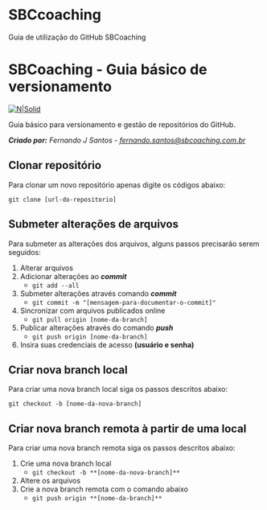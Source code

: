 # SBCcoaching
Guia de utilização do GitHub SBCoaching

# SBCoaching - Guia básico de versionamento

[![N|Solid](https://d3ams2lk3yn2fs.cloudfront.net/img/sbcoaching.png)](https://www.sbcoaching.com.br)

Guia básico para versionamento e gestão de repositórios do GitHub.

  ***Criado por:** Fernando J Santos - fernando.santos@sbcoaching.com.br*

## Clonar repositório

Para clonar um novo repositório apenas digite os códigos abaixo:    

``
git clone [url-do-repositorio]
``
## Submeter alterações de arquivos

Para submeter as alterações dos arquivos, alguns passos precisarão serem seguidos:

1. Alterar arquivos
2. Adicionar alterações ao ***commit***
    - `git add --all`
3. Submeter alterações através comando ***commit*** 
    - `git commit -m "[mensagem-para-documentar-o-commit]"`
4. Sincronizar com arquivos publicados online
    - `git pull origin [nome-da-branch]`
5. Publicar alterações através do comando ***push***
    - `git push origin [nome-da-branch]`
6. Insira suas credenciais de acesso **(usuário e senha)** 

## Criar nova branch local

Para criar uma nova branch local siga os passos descritos abaixo:

`git checkout -b [nome-da-nova-branch]`

## Criar nova branch remota à partir de uma local

Para criar uma nova branch remota siga os passos descritos abaixo:

1. Crie uma nova branch local
    - `git checkout -b **[nome-da-nova-branch]**`
2. Altere os arquivos
3. Crie a nova branch remota com o comando abaixo
    - `git push origin **[nome-da-branch]**`






